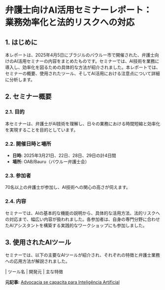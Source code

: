 # 弁護士向けAI活用セミナーレポート：業務効率化と法的リスクへの対応

## 1. はじめに

本レポートは、2025年4月5日にブラジルのバウルー市で開催された、弁護士向けのAI活用セミナーの内容をまとめたものです。セミナーでは、AI技術を業務に導入し、効率化を図るための具体的な方法が紹介されました。本レポートでは、セミナーの概要、使用されたツール、そしてAI活用における注意点について詳細に分析します。

## 2. セミナー概要

### 2.1. 目的

本セミナーは、弁護士がAI技術を理解し、日々の業務における時間短縮と効率化を実現することを目的としています。

### 2.2. 開催日時と場所

* **日時:** 2025年3月21日、22日、28日、29日の計4日間
* **場所:** OAB/Bauru（バウルー弁護士会）

### 2.3. 参加者

70名以上の弁護士が参加し、AI技術への関心の高さが伺えます。

### 2.4. 内容

セミナーでは、AIの基本的な機能の説明から、具体的な活用方法、法的リスクへの対応まで、幅広い内容が扱われました。各参加者は、自身の専門分野に合わせたAIアシスタントを構築する実践的なワークショップにも参加しました。

## 3. 使用されたAIツール

セミナーでは、以下の主要なAIツールが紹介され、それぞれの特徴と弁護士業務への応用方法が解説されました。

| ツール名 | 開発元 | 主な特徴 

**元記事:** [Advocacia se capacita para Inteligência Artificial](https://sampi.net.br/bauru/noticias/2894964/colunistas-sampi/2025/04/advocacia-se-capacita-para-inteligencia-artificial)